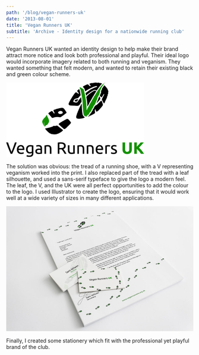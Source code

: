 ```yaml
---
path: '/blog/vegan-runners-uk'
date: '2013-08-01'
title: 'Vegan Runners UK'
subtitle: 'Archive - Identity design for a nationwide running club'
---
```


Vegan Runners UK wanted an identity design to help make their brand attract more notice and look both professional and playful. Their ideal logo would incorporate imagery related to both running and veganism. They wanted something that felt modern, and wanted to retain their existing black and green colour scheme.

<p class="logo">
    <img src="./logo.png" alt="Logo" />
</p>

The solution was obvious: the tread of a running shoe, with a V representing veganism worked into the print. I also replaced part of the tread with a leaf silhouette, and used a sans-serif typeface to give the logo a modern feel. The leaf, the V, and the UK were all perfect opportunities to add the colour to the logo. I used Illustrator to create the logo, ensuring that it would work well at a wide variety of sizes in many different applications.

![Stationery](./stationery.jpg)

Finally, I created some stationery which fit with the professional yet playful brand of the club.
